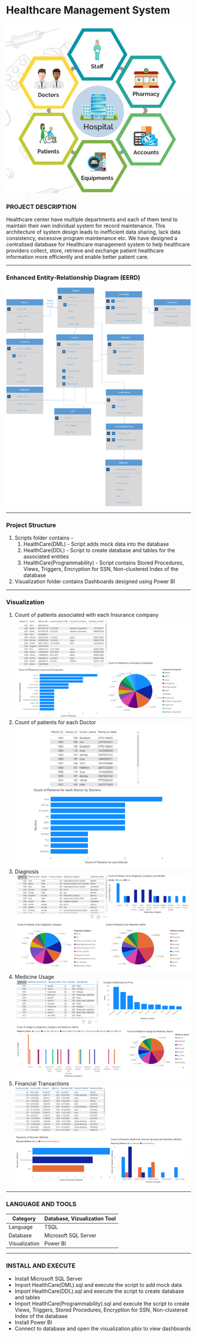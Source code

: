 # Healthcare Management System
<img alt="project" src="https://github.com/aelinadas/Healthcare_Management_System/blob/main/images/project-theme.png" />

### PROJECT DESCRIPTION

Healthcare center have multiple departments and each of them tend to maintain their own individual system for record maintenance. This architecture of system design leads to inefficient data sharing, lack data consistency, excessive program maintenance etc.
We have designed a centralised database for Healthcare management system to help healthcare providers collect, store, retrieve and exchange patient healthcare information more efficiently and enable better patient care.

---

### Enhanced Entity-Relationship Diagram (EERD)

<img alt="EER" src="https://github.com/aelinadas/Healthcare_Management_System/blob/main/images/EER.png" />

---

### Project Structure

1. Scripts folder contains -
	1. HealthCare(DML) - Script adds mock data into the database
	2. HealthCare(DDL) - Script to create database and tables for the associated entities
	3. HealthCare(Programmability) - Script contains Stored Procedures, Views, Triggers, Encryption for SSN, Non-clustered Index of the database
2. Visualization folder contains Dashboards designed using Power BI

---

### Visualization

1. Count of patients associated with each Insurance company
	<img alt="viz2" src="https://github.com/aelinadas/Healthcare_Management_System/blob/main/images/viz2.png" />
2. Count of patients for each Doctor
	<img alt="viz1" src="https://github.com/aelinadas/Healthcare_Management_System/blob/main/images/viz1.png" />
3. Diagnosis
	<img alt="viz3" src="https://github.com/aelinadas/Healthcare_Management_System/blob/main/images/viz3.png" />
4. Medicine Usage
	<img alt="viz4" src="https://github.com/aelinadas/Healthcare_Management_System/blob/main/images/viz4.png" />
5. Financial Transactions
	<img alt="viz5" src="https://github.com/aelinadas/Healthcare_Management_System/blob/main/images/viz5.png" />
	
---

### LANGUAGE AND TOOLS

| Category | Database, Vizualization Tool|
| --- | --- |
| Language | TSQL|
| Database | Microsoft SQL Server|
| Visualization | Power BI |

---

### INSTALL AND EXECUTE

- Install Microsoft SQL Server
- Import HealthCare(DML).sql and execute the script to add mock data
- Import HealthCare(DDL).sql and execute the script to create database and tables
- Import HealthCare(Programmability).sql and execute the script to create Views, Triggers, Stored Procedures, Encryption for SSN, Non-clustered Index of the database
- Install Power BI
- Connect to database and open the visualization.pbix to view dashboards
